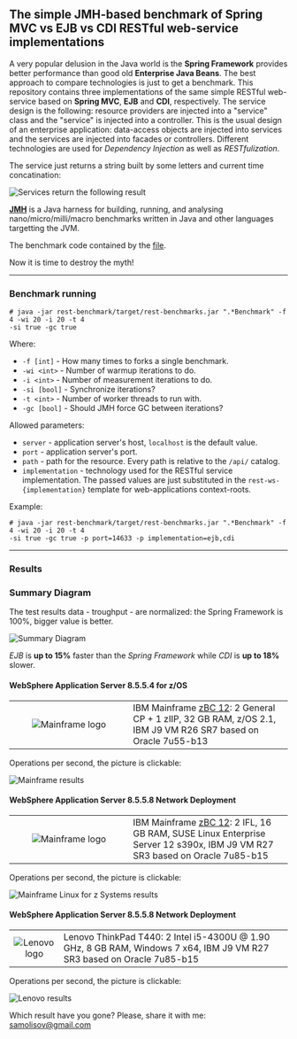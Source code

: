 ## The simple JMH-based benchmark of Spring MVC vs EJB vs CDI RESTful web-service implementations

A very popular delusion in the Java world is the **Spring Framework** provides better performance than good old **Enterprise Java Beans**. The
best approach to compare technologies is just to get a benchmark. This repository contains three implementations of the same simple
RESTful web-service based on **Spring MVC**, **EJB** and **CDI**, respectively. The service design is the following: resource providers are injected 
into a "service" class and the "service" is injected into a controller. This is the usual design of an enterprise application: data-access 
objects are injected into services and the services are injected into facades or controllers. Different technologies are used for *Dependency Injection* 
as well as *RESTfulization*.
 
The service just returns a string built by some letters and current time concatination:

![Services return the following result](http://1.bp.blogspot.com/-2ZHUvA7OSoo/Vn1t0F9m9yI/AAAAAAAADtk/6SWbm_pKXCQ/s1600/service-result.png)

**[JMH](http://openjdk.java.net/projects/code-tools/jmh/ "OpenJDK JMH Tool")** is a Java harness for building, running, and analysing 
nano/micro/milli/macro benchmarks written in Java and other languages targetting the JVM.

The benchmark code contained by the [file](rest-benchmark/src/main/java/psamolysov/demo/restws/benchmark/RestImplementationsBenchmark.java).

Now it is time to destroy the myth!

***

### Benchmark running

```
# java -jar rest-benchmark/target/rest-benchmarks.jar ".*Benchmark" -f 4 -wi 20 -i 20 -t 4 
-si true -gc true
```

Where:

- `-f [int]` - How many times to forks a single benchmark.
- `-wi <int>` - Number of warmup iterations to do.
- `-i <int>` - Number of measurement iterations to do.
- `-si [bool]` - Synchronize iterations?
- `-t <int>` - Number of worker threads to run with.
- `-gc [bool]` - Should JMH force GC between iterations?


Allowed parameters:

- `server` - application server's host, `localhost` is the default value.
- `port` - application server's port.
- `path` - path for the resource. Every path is relative to the `/api/` catalog.
- `implementation` - technology used for the RESTful service implementation. The passed values are just substituted
   in the `rest-ws-{implementation}` template for web-applications context-roots.

Example:

```
# java -jar rest-benchmark/target/rest-benchmarks.jar ".*Benchmark" -f 4 -wi 20 -i 20 -t 4 
-si true -gc true -p port=14633 -p implementation=ejb,cdi
```

***

### Results

### Summary Diagram

The test results data - troughput - are normalized: the Spring Framework is 100%, bigger value is better.

![Summary Diagram](http://2.bp.blogspot.com/-XzR4h_VLOa0/VoEWInXvPSI/AAAAAAAADuc/iKYTeEEKLlk/s1600/ghraphical-results.png)

*EJB* is **up to 15%** faster than the *Spring Framework* while *CDI* is **up to 18%** slower. 


#### WebSphere Application Server 8.5.5.4 for z/OS

<table cellspacing="0" cellpadding="0">
  <tbody>
    <tr>
      <td align="center" width="200"><img alt="Mainframe logo" src="http://2.bp.blogspot.com/-fEALuKC-JGs/Vn1qDftkrhI/AAAAAAAADtU/MJPqzLx5FHk/s1600/zBC12-small.jpg"/></td>
      <td valign="top">IBM Mainframe <a href="http://www-03.ibm.com/systems/z/hardware/zenterprise/zbc12.html" title="IBM zEnterprise Business Class 12">
            zBC 12</a>: 2 General CP + 1 zIIP, 32 GB RAM, z/OS 2.1, IBM J9 VM R26 SR7 based on Oracle 7u55-b13</td>
    </tr>
  </tbody>
</table>

Operations per second, the picture is clickable:

![Mainframe results][zBC results]

[zBC results]: http://1.bp.blogspot.com/-VUcmJ1MQ0uw/Vn2VAIpan6I/AAAAAAAADuA/XdHP4UeWkYQ/s1600/zBC12-result-t-4.png


#### WebSphere Application Server 8.5.5.8 Network Deployment

<table cellspacing="0" cellpadding="0">
  <tbody>
    <tr>
      <td align="center" width="200"><img alt="Mainframe logo" src="http://2.bp.blogspot.com/-fEALuKC-JGs/Vn1qDftkrhI/AAAAAAAADtU/MJPqzLx5FHk/s1600/zBC12-small.jpg"/></td>
      <td valign="top">IBM Mainframe <a href="http://www-03.ibm.com/systems/z/hardware/zenterprise/zbc12.html" title="IBM zEnterprise Business Class 12">
            zBC 12</a>: 2 IFL, 16 GB RAM, SUSE Linux Enterprise Server 12 s390x, IBM J9 VM R27 SR3 based on Oracle 7u85-b15</td>
    </tr>
  </tbody>
</table>

Operations per second, the picture is clickable:

![Mainframe Linux for z Systems results][zBC linux results]

[zBC linux results]: http://4.bp.blogspot.com/-Q_LOdUS0U1c/Vn2R6VJ_OII/AAAAAAAADt0/QMbyPLkwVLA/s1600/zBC12-result-linux-t-4.png


#### WebSphere Application Server 8.5.5.8 Network Deployment

<table cellspacing="0" cellpadding="0">
  <tbody>
    <tr>
      <td align="center"><img alt="Lenovo logo" src="http://2.bp.blogspot.com/-L65s__CNEdk/Vn1qDWGmO7I/AAAAAAAADtQ/-3NhFdheggo/s1600/Lenovo-small.jpg"/></td>
      <td valign="top">Lenovo ThinkPad T440: 2 Intel i5-4300U @ 1.90 GHz, 8 GB RAM, Windows 7 x64, IBM J9 VM R27 SR3 based 
        on Oracle 7u85-b15</td>
    </tr>
  </tbody>
</table>

Operations per second, the picture is clickable:

![Lenovo results][Lenovo results]

[Lenovo results]: http://2.bp.blogspot.com/-pGUHfVt3rzw/VoEUKd75DMI/AAAAAAAADuQ/Jpoh7WDyGbA/s1600/Lenovo-result-t-4.png

Which result have you gone? Please, share it with me: <samolisov@gmail.com>

